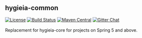 ## hygieia-common
[![License](https://img.shields.io/badge/license-Apache%202-blue.svg)](https://www.apache.org/licenses/LICENSE-2.0)
[![Build Status](https://travis-ci.com/Hygieia/hygieia-common.svg?branch=master)](https://travis-ci.com/Hygieia/hygieia-common)
[![Maven Central](https://img.shields.io/maven-central/v/com.capitalone.dashboard/hygieia-query.svg?label=Maven%20Central)](https://search.maven.org/search?q=g:%22com.capitalone.dashboard%22%20AND%20a:%22hygieia-query%22)
[![Gitter Chat](https://badges.gitter.im/Join%20Chat.svg)](https://www.apache.org/licenses/LICENSE-2.0)
<br>
<br>
Replacement for hygieia-core for projects on Spring 5 and above.
